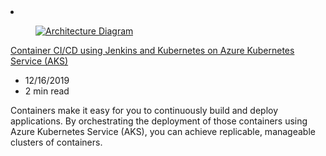 <!-- This file is automatically generated by build/architectures/build_index.py. Any updates will be lost. -->

<!-- markdownlint-disable MD033 -->

<li class="grid-item item-column" data-categories="DevOps Containers ">
<article class="card">
    <div class="card-header has-margin-bottom-none" aria-hidden="true">
        <figure class="image diagram has-height-175 has-overflow-hidden level">
            <a href="/azure/architecture/solution-ideas/articles/container-cicd-using-jenkins-and-kubernetes-on-azure-container-service"><img src="/azure/architecture/browse/thumbs/container-cicd-using-jenkins-and-kubernetes-on-azure-container-service.png" class="diagram" alt="Architecture Diagram" data-linktype="relative-path"></a>
        </figure>
    </div>
    <div class="card-content">
        <a class="card-content-title has-margin-top-none" href="/azure/architecture/solution-ideas/articles/container-cicd-using-jenkins-and-kubernetes-on-azure-container-service">
            <p>Container CI/CD using Jenkins and Kubernetes on Azure Kubernetes Service (AKS)</p>
        </a>
        <ul class="card-content-metadata">
            <li>12/16/2019</li>
            <li>2 min read</li>
        </ul>
        <p class="card-content-description">Containers make it easy for you to continuously build and deploy applications. By orchestrating the deployment of those containers using Azure Kubernetes Service (AKS), you can achieve replicable, manageable clusters of containers.</p>
        <div class="bottom-to-top-fade is-hidden-mobile"></div>
    </div>
</article>
</li>
